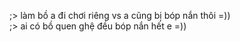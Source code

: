 ;> làm bồ a đi chơi riêng vs a cũng bị bóp nắn thôi =))<br>
;> ai có bồ quen ghệ đều bóp nắn hết e =))
